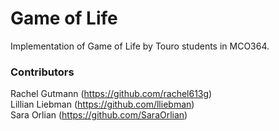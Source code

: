 # Game of Life
Implementation of Game of Life by Touro students in MCO364.

### Contributors
Rachel Gutmann (https://github.com/rachel613g)    
Lillian Liebman (https://github.com/lliebman)  
Sara Orlian (https://github.com/SaraOrlian)


